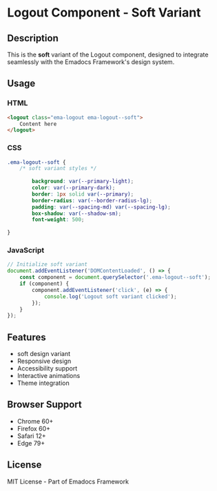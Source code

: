 # Logout Component - Soft Variant

## Description
This is the **soft** variant of the Logout component, designed to integrate seamlessly with the Emadocs Framework's design system.

## Usage

### HTML
```html
<logout class="ema-logout ema-logout--soft">
    Content here
</logout>
```

### CSS
```css
.ema-logout--soft {
    /* soft variant styles */
    
        background: var(--primary-light);
        color: var(--primary-dark);
        border: 1px solid var(--primary);
        border-radius: var(--border-radius-lg);
        padding: var(--spacing-md) var(--spacing-lg);
        box-shadow: var(--shadow-sm);
        font-weight: 500;
    
}
```

### JavaScript
```javascript
// Initialize soft variant
document.addEventListener('DOMContentLoaded', () => {
    const component = document.querySelector('.ema-logout--soft');
    if (component) {
        component.addEventListener('click', (e) => {
            console.log('Logout soft variant clicked');
        });
    }
});
```

## Features
- soft design variant
- Responsive design
- Accessibility support
- Interactive animations
- Theme integration

## Browser Support
- Chrome 60+
- Firefox 60+
- Safari 12+
- Edge 79+

## License
MIT License - Part of Emadocs Framework
